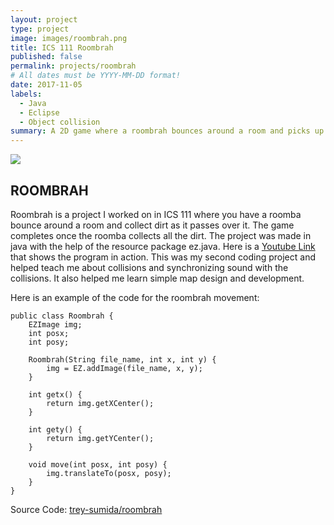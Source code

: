 ```yaml
---
layout: project
type: project
image: images/roombrah.png
title: ICS 111 Roombrah
published: false
permalink: projects/roombrah
# All dates must be YYYY-MM-DD format!
date: 2017-11-05
labels:
  - Java
  - Eclipse
  - Object collision
summary: A 2D game where a roombrah bounces around a room and picks up dirt.
---
```


<img class="ui image" src="{{ site.baseurl }}/images/roomba.jpg">

## **ROOMBRAH**

Roombrah is a project I worked on in ICS 111 where you have a roomba bounce around a room and collect dirt as it passes over it. The game completes once the roomba collects all the dirt. The project was made in java with the help of the resource package ez.java. Here is a [Youtube Link](https://youtu.be/R8NAsBJUOyI) that shows the program in action. This was my second coding project and helped teach me about collisions and synchronizing sound with the collisions. It also helped me learn simple map design and development. 

Here is an example of the code for the roombrah movement:

    public class Roombrah {
	    EZImage img;
	    int posx;
	    int posy;

	    Roombrah(String file_name, int x, int y) {
		    img = EZ.addImage(file_name, x, y);
	    }

	    int getx() {
		    return img.getXCenter();
	    }

	    int gety() {
		    return img.getYCenter();
	    }

	    void move(int posx, int posy) {
		    img.translateTo(posx, posy);
	    }
    }
    
Source Code: <a href="https://github.com/trey-sumida/roombrah"><i class="large github icon "></i>trey-sumida/roombrah</a>

